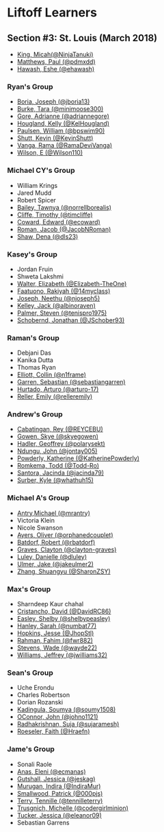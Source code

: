 # Liftoff Learners

## Section \#3: St. Louis (March 2018)

- [King, Micah(@NinjaTanuki)](https://github.com/NinjaTanuki/liftoff-assignments)
- [Matthews, Paul (@pdmxdd)](https://www.github.com/pdmxdd/liftoff-assignments)
- [Hawash, Eshe (@ehawash)](https://www.github.com/ehawash/liftoff-assignments)

### Ryan's Group
- [Boria, Joseph (@jboria13)](https://github.com/jboria13/liftoff-assignments)
- [Burke, Tara (@minimoose300)](https://github.com/minimoose3000/liftoff-assignments)
- [Gore, Adrianne (@adriannegore)](https://github.com/adriannegore/liftoff-assignments)
- [Hougland, Kelly (@KelHougland)](https://github.com/KelHougland/liftoff-assignments)
- [Paulsen, William (@bpswim90)](https://www.github.com/bpswim90/liftoff-assignments)
- [Shutt, Kevin (@KevinShutt)](https://github.com/KevinShutt/liftoff-assignments)
- [Vanga, Rama (@RamaDeviVanga)](https://github.com/RamaDeviVanga/liftoff-assignments)
- [Wilson, E (@Wilson110)](https://github.com/Wilson110/liftoff-assignments)


### Michael CY's Group
- William Krings
- Jared Mudd
- Robert Spicer
- [Bailey, Tawnya (@norrellborealis)](https://github.com/norrellborealis/liftoff-assignments)
- [Cliffe, Timothy (@timcliffe)](https://github.com/timcliffe/liftoff-assignments)
- [Coward, Edward (@ecoward)](https://github.com/ecoward/liftoff-assignments)
- [Roman, Jacob (@JacobNRoman)](https://github.com/JacobNRoman/liftoff-assignments)
- [Shaw, Dena (@dls23)](https://github.com/dls23/liftoff-assignments.git)


### Kasey's Group
- Jordan Fruin
- Shweta Lakshmi
- [Walter, Elizabeth (@Elizabeth-TheOne)](https://github.com/Elizabeth-TheOne/liftoff-assignments)
- [Faatuono, Rakiyah (@14myclass)](https://github.com/14myclass/liftoff-assignments)
- [Joseph, Neethu (@njoseph5)](https://github.com/njoseph5/liftoff-assignments)
- [Kelley, Jack (@albinoraven)](https://github.com/albinoraven/liftoff-assignments)
- [Palmer, Steven (@tenispro1975)](https://github.com/tenispro1975/liftoff-assignments)
- [Schobernd, Jonathan (@JSchober93)](https://github.com/JSchober93/liftoff-assignments)


### Raman's Group
- Debjani Das
- Kanika Dutta
- Thomas Ryan
- [Elliott, Collin (@n1frame)](https://github.com/n1frame/liftoff-assignments)
- [Garren, Sebastian (@sebastiangarren)](https://github.com/sebastiangarren/liftoff-assignments) 
- [Hurtado, Arturo (@arturo-17)](https://github.com/arturo-17/liftoff-assignments)
- [Reller, Emily (@relleremily)](https://github.com/relleremily/liftoff-assignments)


### Andrew's Group
- [Cabatingan, Rey (@REYCEBU)](https://github.com/REYCEBU/liftoff-assignments)
- [Gowen, Skye (@skyegowen)](https://github.com/skyegowen/liftoff-assignments)
- [Hadler, Geoffrey (@polarysekt)](https://www.github.com/polarysekt/liftoff-assignments)
- [Ndungu, John (@jontay005)](https://github.com/Jontay005/liftoff-assignments)
- [Powderly, Katherine (@KatherinePowderly)](https://github.com/KatherinePowderly/liftoff-assignments)
- [Romkema, Todd (@Todd-Ro)](https://github.com/Todd-Ro/liftoff-assignments)
- [Santora, Jacinda (@jacinda79)](https://github.com/jacinda79/liftoff-assignments)
- [Surber, Kyle (@whathuh15)](https://github.com/whathuh15/liftoff-assignments)


### Michael A's Group
- [Antry,Michael (@mrantry)](https://github.com/mrantry/liftoff-assignments)
- Victoria Klein 
- Nicole Swanson
- [Ayers, Oliver (@orphanedcouplet)](https://github.com/orphanedcouplet/liftoff-assignments)
- [Batdorf, Robert (@rbatdorf)](https://github.com/rbatdorf/liftoff-assignments.git)
- [Graves, Clayton (@clayton-graves)](https://github.com/clayton-graves/liftoff-assignments)
- [Luley, Danielle (@dluley)](https://github.com/dluley/liftoff-assignments)
- [Ulmer, Jake (@jakeulmer2)](https://github.com/jakeulmer2/liftoff-assignments)
- [Zhang, Shuangyu (@SharonZSY)](https://github.com/SharonZSY/liftoff-assignments)


### Max's Group
- Sharndeep Kaur chahal
- [Cristancho, David (@DavidRC86)](https://github.com/DavidRC86/liftoff-assignments)
- [Easley, Shelby (@shelbypeasley)](https://github.com/shelbypeasley/liftoff-assignments)
- [Hanley, Sarah (@numbat77)](https://github.com/NUMBAT77/liftoff-assignments)
- [Hopkins, Jesse (@JhopStl)](https://www.github.com/JhopStl/liftoff-assignments)
- [Rahman, Fahim (@fwr882)](https://github.com/fwr882/liftoff-assignments)
- [Stevens, Wade (@wayde22)](https://github.com/wayde22/liftoff-assignments)
- [Williams, Jeffrey (@jwilliams32)](https://github.com/jwilliams32/liftoff-assignments)


### Sean's Group
- Uche Erondu
- Charles Robertson
- Dorian Rozanski
- [Kadingula, Soumya (@soumy1508)](https://github.com/soumy1508/liftoff-assignments)
- [OConnor, John (@johno1121)](https://github.com/johno1121/liftoff-assignments)
- [Radhakrishnan, Suja (@sujaramesh)](https://github.com/sujaramesh/liftoff-assignments)
- [Roeseler, Faith (@Hraefn)](https://github.com/Hraefn/liftoff-assignments) 


### Jame's Group
- Sonali Raole
- [Anas, Eleni (@ecmanas)](https://github.com/ecmanas/liftoff-assignments)
- [Gutshall, Jessica (@jeskag)](https://github.com/jeskag/liftoff-assignments) 
- [Murugan, Indira (@IndiraMur)](https://github.com/IndiraMur/liftoff-assignments.git)
- [Smallwood, Patrick (@000pjs)](https://github.com/000pjs/liftoff-assignments)
- [Terry, Tennille (@tennilleterry)](https://www.github.com/tennilleterry/liftoff-assignments)
- [Trusgnich, Michelle (@codergirlminion)](https://github.com/codergirlminion/liftoff-assignments)
- [Tucker, Jessica (@eleanor09)](https://github.com/eleanor09/liftoff-assignments)
- Sebastian Garrens






























































